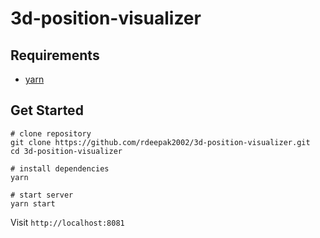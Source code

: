 # 3d-position-visualizer

## Requirements

- [yarn](https://classic.yarnpkg.com/lang/en/docs/install/#mac-stable)

## Get Started

```shell
# clone repository
git clone https://github.com/rdeepak2002/3d-position-visualizer.git
cd 3d-position-visualizer

# install dependencies
yarn

# start server
yarn start
```

Visit ``http://localhost:8081``
